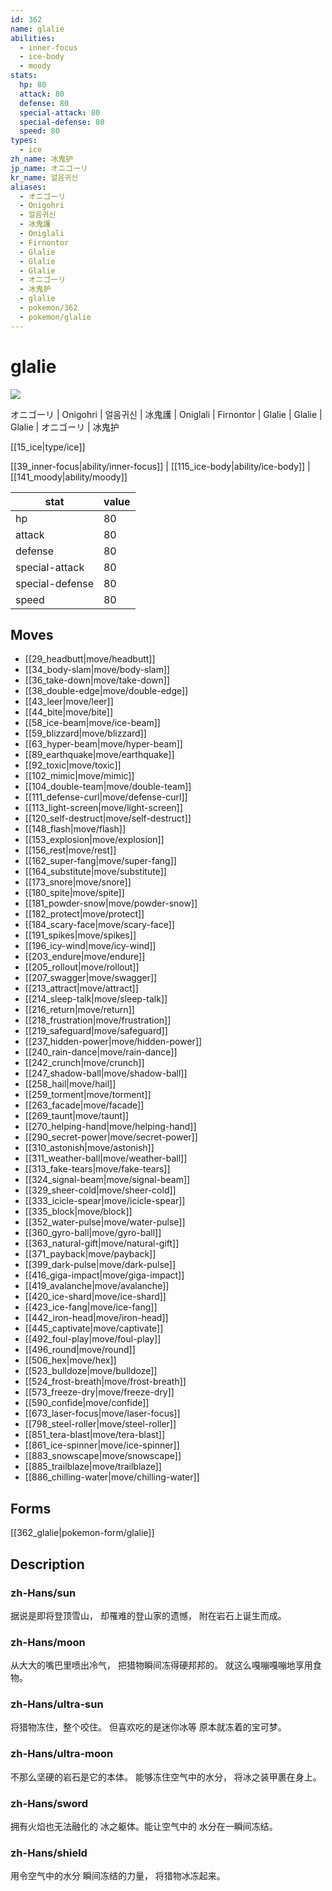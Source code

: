 ```yaml
---
id: 362
name: glalie
abilities:
  - inner-focus
  - ice-body
  - moody
stats:
  hp: 80
  attack: 80
  defense: 80
  special-attack: 80
  special-defense: 80
  speed: 80
types:
  - ice
zh_name: 冰鬼护
jp_name: オニゴーリ
kr_name: 얼음귀신
aliases:
  - オニゴーリ
  - Onigohri
  - 얼음귀신
  - 冰鬼護
  - Oniglali
  - Firnontor
  - Glalie
  - Glalie
  - Glalie
  - オニゴーリ
  - 冰鬼护
  - glalie
  - pokemon/362
  - pokemon/glalie
---
```

# glalie

![](https://raw.githubusercontent.com/PokeAPI/sprites/master/sprites/pokemon/362.png)

オニゴーリ | Onigohri | 얼음귀신 | 冰鬼護 | Oniglali | Firnontor | Glalie | Glalie | Glalie | オニゴーリ | 冰鬼护

[[15_ice|type/ice]]

[[39_inner-focus|ability/inner-focus]] | [[115_ice-body|ability/ice-body]] | [[141_moody|ability/moody]]

|stat|value|
|---|---|
|hp|80|
|attack|80|
|defense|80|
|special-attack|80|
|special-defense|80|
|speed|80|


## Moves

- [[29_headbutt|move/headbutt]]
- [[34_body-slam|move/body-slam]]
- [[36_take-down|move/take-down]]
- [[38_double-edge|move/double-edge]]
- [[43_leer|move/leer]]
- [[44_bite|move/bite]]
- [[58_ice-beam|move/ice-beam]]
- [[59_blizzard|move/blizzard]]
- [[63_hyper-beam|move/hyper-beam]]
- [[89_earthquake|move/earthquake]]
- [[92_toxic|move/toxic]]
- [[102_mimic|move/mimic]]
- [[104_double-team|move/double-team]]
- [[111_defense-curl|move/defense-curl]]
- [[113_light-screen|move/light-screen]]
- [[120_self-destruct|move/self-destruct]]
- [[148_flash|move/flash]]
- [[153_explosion|move/explosion]]
- [[156_rest|move/rest]]
- [[162_super-fang|move/super-fang]]
- [[164_substitute|move/substitute]]
- [[173_snore|move/snore]]
- [[180_spite|move/spite]]
- [[181_powder-snow|move/powder-snow]]
- [[182_protect|move/protect]]
- [[184_scary-face|move/scary-face]]
- [[191_spikes|move/spikes]]
- [[196_icy-wind|move/icy-wind]]
- [[203_endure|move/endure]]
- [[205_rollout|move/rollout]]
- [[207_swagger|move/swagger]]
- [[213_attract|move/attract]]
- [[214_sleep-talk|move/sleep-talk]]
- [[216_return|move/return]]
- [[218_frustration|move/frustration]]
- [[219_safeguard|move/safeguard]]
- [[237_hidden-power|move/hidden-power]]
- [[240_rain-dance|move/rain-dance]]
- [[242_crunch|move/crunch]]
- [[247_shadow-ball|move/shadow-ball]]
- [[258_hail|move/hail]]
- [[259_torment|move/torment]]
- [[263_facade|move/facade]]
- [[269_taunt|move/taunt]]
- [[270_helping-hand|move/helping-hand]]
- [[290_secret-power|move/secret-power]]
- [[310_astonish|move/astonish]]
- [[311_weather-ball|move/weather-ball]]
- [[313_fake-tears|move/fake-tears]]
- [[324_signal-beam|move/signal-beam]]
- [[329_sheer-cold|move/sheer-cold]]
- [[333_icicle-spear|move/icicle-spear]]
- [[335_block|move/block]]
- [[352_water-pulse|move/water-pulse]]
- [[360_gyro-ball|move/gyro-ball]]
- [[363_natural-gift|move/natural-gift]]
- [[371_payback|move/payback]]
- [[399_dark-pulse|move/dark-pulse]]
- [[416_giga-impact|move/giga-impact]]
- [[419_avalanche|move/avalanche]]
- [[420_ice-shard|move/ice-shard]]
- [[423_ice-fang|move/ice-fang]]
- [[442_iron-head|move/iron-head]]
- [[445_captivate|move/captivate]]
- [[492_foul-play|move/foul-play]]
- [[496_round|move/round]]
- [[506_hex|move/hex]]
- [[523_bulldoze|move/bulldoze]]
- [[524_frost-breath|move/frost-breath]]
- [[573_freeze-dry|move/freeze-dry]]
- [[590_confide|move/confide]]
- [[673_laser-focus|move/laser-focus]]
- [[798_steel-roller|move/steel-roller]]
- [[851_tera-blast|move/tera-blast]]
- [[861_ice-spinner|move/ice-spinner]]
- [[883_snowscape|move/snowscape]]
- [[885_trailblaze|move/trailblaze]]
- [[886_chilling-water|move/chilling-water]]

## Forms



[[362_glalie|pokemon-form/glalie]]

## Description

### zh-Hans/sun

据说是即将登顶雪山，
却罹难的登山家的遗憾，
附在岩石上诞生而成。

### zh-Hans/moon

从大大的嘴巴里喷出冷气，
把猎物瞬间冻得硬邦邦的。
就这么嘎嘣嘎嘣地享用食物。

### zh-Hans/ultra-sun

将猎物冻住，整个咬住。
但喜欢吃的是迷你冰等
原本就冻着的宝可梦。

### zh-Hans/ultra-moon

不那么坚硬的岩石是它的本体。
能够冻住空气中的水分，
将冰之装甲裹在身上。

### zh-Hans/sword

拥有火焰也无法融化的
冰之躯体。能让空气中的
水分在一瞬间冻结。

### zh-Hans/shield

用令空气中的水分
瞬间冻结的力量，
将猎物冰冻起来。


